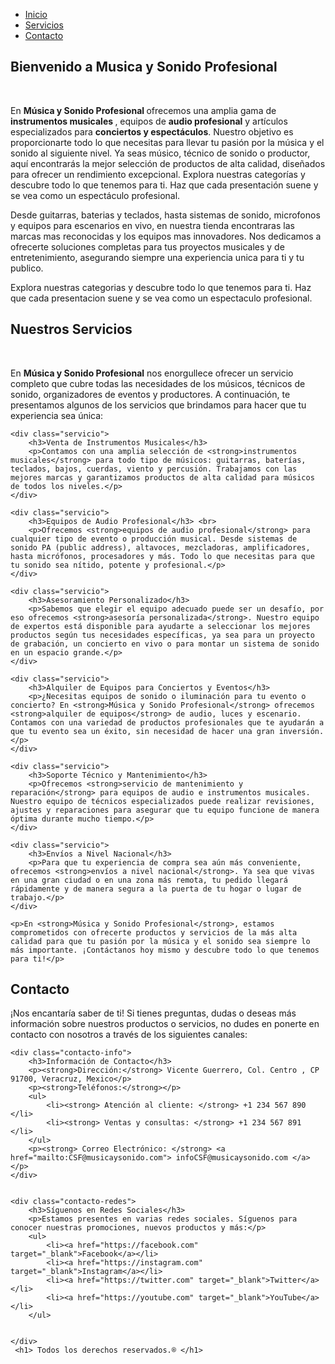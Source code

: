 
<html lang="es">
<head>
   
<title>Mi Página Web</title>
<style>
        
.navbar {
background-color: #ff5733;
padding: 20px 0;
border: 3px solid #000000;
width: 100%;
}

.navbar ul {
list-style: none;
margin: 0;
padding: 0;
display: flex;
justify-content: center;
}

.navbar li {
margin: 0 30px;
}

.navbar a {
color: white;
text-decoration: none;
font-size: 25px;
}

.navbar a:hover {
background-color: #6879d0;
border: 1px solid #000000;
padding: 5px 20px;
}

        
section {
padding: 70px;
margin: 30px 0;
border: 3px solid #000000;
background-color: #dff2ff;
}

section h2 {
text-align: center;
color: #333;
}

section p {
color: #555;
text-align: justify;
}

section h1 {
text-align: center;
color: #333;
}

</style>
</head>
<body>

   
<nav class="navbar">
<ul>
   <li><a href="#">Inicio</a></li>
   <li><a href="#">Servicios</a></li>
   <li><a href="#">Contacto</a></li>
</ul>
</nav>

   
<section id="inicio">
    <h2> Bienvenido a Musica y Sonido Profesional </h2> <br>
    <p> En <strong> Música y Sonido Profesional </strong> ofrecemos una amplia gama de <strong> instrumentos musicales </strong>, equipos de <strong> audio profesional</strong> y artículos especializados para <strong>conciertos y espectáculos</strong>. Nuestro objetivo es proporcionarte todo lo que necesitas para llevar tu pasión por la música y el sonido al siguiente nivel. Ya seas músico, técnico de sonido o productor, aquí encontrarás la mejor selección de productos de alta calidad, diseñados para ofrecer un rendimiento excepcional. Explora nuestras categorías y descubre todo lo que tenemos para ti. Haz que cada presentación suene y se vea como un espectáculo profesional.</p>
    <p> Desde guitarras, baterias y teclados, hasta sistemas de sonido, microfonos y equipos para escenarios en vivo, en nuestra tienda encontraras las marcas mas reconocidas y los equipos mas innovadores. Nos dedicamos a ofrecerte soluciones completas para tus proyectos musicales y de entretenimiento, asegurando siempre una experiencia unica para ti y tu publico.</p>
    <p>Explora nuestras categorias y descubre todo lo que tenemos para ti. Haz que cada presentacion suene y se vea como un espectaculo profesional.</p>
</section>


    
<section id="servicios">
    <h2>Nuestros Servicios</h2> <br>
    <p>En <strong>Música y Sonido Profesional</strong> nos enorgullece ofrecer un servicio completo que cubre todas las necesidades de los músicos, técnicos de sonido, organizadores de eventos y productores. A continuación, te presentamos algunos de los servicios que brindamos para hacer que tu experiencia sea única:</p>

    <div class="servicio">
        <h3>Venta de Instrumentos Musicales</h3>
        <p>Contamos con una amplia selección de <strong>instrumentos musicales</strong> para todo tipo de músicos: guitarras, baterías, teclados, bajos, cuerdas, viento y percusión. Trabajamos con las mejores marcas y garantizamos productos de alta calidad para músicos de todos los niveles.</p>
    </div>

    <div class="servicio">
        <h3>Equipos de Audio Profesional</h3> <br>
        <p>Ofrecemos <strong>equipos de audio profesional</strong> para cualquier tipo de evento o producción musical. Desde sistemas de sonido PA (public address), altavoces, mezcladoras, amplificadores, hasta micrófonos, procesadores y más. Todo lo que necesitas para que tu sonido sea nítido, potente y profesional.</p>
    </div>

    <div class="servicio">
        <h3>Asesoramiento Personalizado</h3>
        <p>Sabemos que elegir el equipo adecuado puede ser un desafío, por eso ofrecemos <strong>asesoría personalizada</strong>. Nuestro equipo de expertos está disponible para ayudarte a seleccionar los mejores productos según tus necesidades específicas, ya sea para un proyecto de grabación, un concierto en vivo o para montar un sistema de sonido en un espacio grande.</p>
    </div>

    <div class="servicio">
        <h3>Alquiler de Equipos para Conciertos y Eventos</h3>
        <p>¿Necesitas equipos de sonido o iluminación para tu evento o concierto? En <strong>Música y Sonido Profesional</strong> ofrecemos <strong>alquiler de equipos</strong> de audio, luces y escenario. Contamos con una variedad de productos profesionales que te ayudarán a que tu evento sea un éxito, sin necesidad de hacer una gran inversión.</p>
    </div>

    <div class="servicio">
        <h3>Soporte Técnico y Mantenimiento</h3>
        <p>Ofrecemos <strong>servicio de mantenimiento y reparación</strong> para equipos de audio e instrumentos musicales. Nuestro equipo de técnicos especializados puede realizar revisiones, ajustes y reparaciones para asegurar que tu equipo funcione de manera óptima durante mucho tiempo.</p>
    </div>

    <div class="servicio">
        <h3>Envíos a Nivel Nacional</h3>
        <p>Para que tu experiencia de compra sea aún más conveniente, ofrecemos <strong>envíos a nivel nacional</strong>. Ya sea que vivas en una gran ciudad o en una zona más remota, tu pedido llegará rápidamente y de manera segura a la puerta de tu hogar o lugar de trabajo.</p>
    </div>

    <p>En <strong>Música y Sonido Profesional</strong>, estamos comprometidos con ofrecerte productos y servicios de la más alta calidad para que tu pasión por la música y el sonido sea siempre lo más importante. ¡Contáctanos hoy mismo y descubre todo lo que tenemos para ti!</p>
</section>


   
<section id="contacto">
    <h2>Contacto</h2>
    <p>¡Nos encantaría saber de ti! Si tienes preguntas, dudas o deseas más información sobre nuestros productos o servicios, no dudes en ponerte en contacto con nosotros a través de los siguientes canales:</p>

   
    <div class="contacto-info">
        <h3>Información de Contacto</h3>
        <p><strong>Dirección:</strong> Vicente Guerrero, Col. Centro , CP 91700, Veracruz, Mexico</p>
        <p><strong>Teléfonos:</strong></p>
        <ul>
            <li><strong> Atención al cliente: </strong> +1 234 567 890 </li>
            <li><strong> Ventas y consultas: </strong> +1 234 567 891 </li>
        </ul>
        <p><strong> Correo Electrónico: </strong> <a href="mailto:CSF@musicaysonido.com"> infoCSF@musicaysonido.com </a></p>
    </div>

   
    <div class="contacto-redes">
        <h3>Síguenos en Redes Sociales</h3>
        <p>Estamos presentes en varias redes sociales. Síguenos para conocer nuestras promociones, nuevos productos y más:</p>
        <ul>
            <li><a href="https://facebook.com" target="_blank">Facebook</a></li>
            <li><a href="https://instagram.com" target="_blank">Instagram</a></li>
            <li><a href="https://twitter.com" target="_blank">Twitter</a></li>
            <li><a href="https://youtube.com" target="_blank">YouTube</a></li>
        </ul>
        
       
    </div>
     <h1> Todos los derechos reservados.® </h1>

